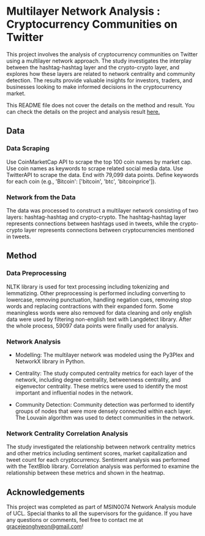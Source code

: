 # Multilayer Network Analysis : Cryptocurrency Communities on Twitter

This project involves the analysis of cryptocurrency communities on Twitter using a multilayer network approach. The study investigates the interplay between the hashtag-hashtag layer and the crypto-crypto layer, and explores how these layers are related to network centrality and community detection. The results provide valuable insights for investors, traders, and businesses looking to make informed decisions in the cryptocurrency market.

This README file does not cover the details on the method and result. You can check the details on the project and analysis result [here.](https://drive.google.com/file/d/1DeQi6W5oK2T-9IzXAYFzRg1YOmjRgwPC/view?usp=sharing)

## Data
### Data Scraping
Use CoinMarketCap API to scrape the top 100 coin names by market cap. Use coin names as keywords to scrape related social media data. Use TwitterAPI to scrape the data. End with 79,099 data points. Define keywords for each coin (e.g., 'Bitcoin': ['bitcoin', 'btc', 'bitcoinprice']).

### Network from the Data
The data was processed to construct a multilayer network consisting of two layers: hashtag-hashtag and crypto-crypto. The hashtag-hashtag layer represents connections between hashtags used in tweets, while the crypto-crypto layer represents connections between cryptocurrencies mentioned in tweets.

## Method
### Data Preprocessing
NLTK library is used for text processing including tokenizing and lemmatizing. Other preprocessing is performed including converting to lowercase, removing punctuation, handling negation cues, removing stop words and replacing contractions with their expanded form. Some meaningless words were also removed for data cleaning and only english data were used by filtering non-english text with Langdetect library. After the whole process, 59097 data points were finally used for analysis. 

### Network Analysis
- Modelling: The multilayer network was modeled using the Py3Plex and NetworkX library in Python.

- Centrality: The study computed centrality metrics for each layer of the network, including degree centrality, betweenness centrality, and eigenvector centrality. These metrics were used to identify the most important and influential nodes in the network.

- Community Detection: Community detection was performed to identify groups of nodes that were more densely connected within each layer. The Louvain algorithm was used to detect communities in the network.

### Network Centrality Correlation Analysis
The study investigated the relationship between network centrality metrics and other metrics including sentiment scores, market capitalization and tweet count for each cryptocurrency. Sentiment analysis was performed with the TextBlob library. Correlation analysis was performed to examine the relationship between these metrics and shown in the heatmap.

## Acknowledgements
This project was completed as part of MSIN0074 Network Analysis module of UCL. Special thanks to all the supervisors for the guidance. If you have any questions or comments, feel free to contact me at gracejeonghyeon@gmail.com!
